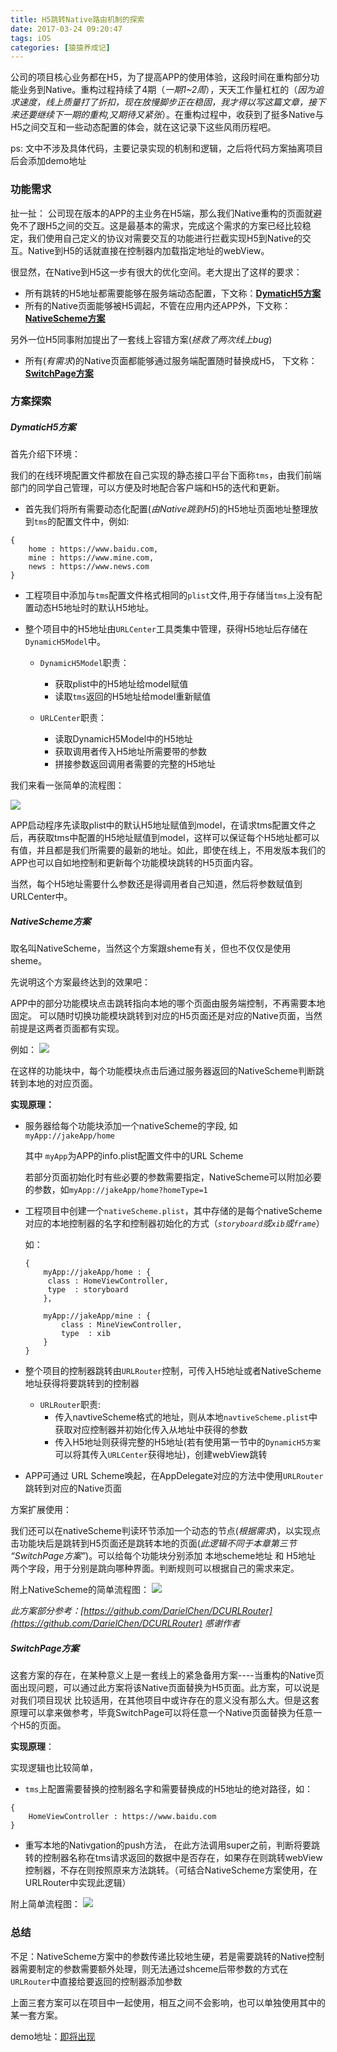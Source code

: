 ```yaml
---
title: H5跳转Native路由机制的探索
date: 2017-03-24 09:20:47
tags: iOS
categories: [猿猿养成记]
---
```


公司的项目核心业务都在H5，为了提高APP的使用体验，这段时间在重构部分功能业务到Native。重构过程持续了4期（_一期1~2周_），天天工作量杠杠的（_因为追求速度，线上质量打了折扣，现在放慢脚步正在稳固，我才得以写这篇文章，接下来还要继续下一期的重构,又期待又紧张_）。在重构过程中，收获到了挺多Native与H5之间交互和一些动态配置的体会，就在这记录下这些风雨历程吧。

<!--more-->
ps: 文中不涉及具体代码，主要记录实现的机制和逻辑，之后将代码方案抽离项目后会添加demo地址

### 功能需求
扯一扯：
公司现在版本的APP的主业务在H5端，那么我们Native重构的页面就避免不了跟H5之间的交互。这是最基本的需求，完成这个需求的方案已经比较稳定，我们使用自己定义的协议对需要交互的功能进行拦截实现H5到Native的交互。Native到H5的话就直接在控制器内加载指定地址的webView。

很显然，在Native到H5这一步有很大的优化空间。老大提出了这样的要求：

*  所有跳转的H5地址都需要能够在服务端动态配置，下文称：[__DymaticH5方案__](#DymaticH5)
*  所有的Native页面能够被H5调起，不管在应用内还APP外，下文称：[__NativeScheme方案__](#NativeScheme)

另外一位H5同事附加提出了一套线上容错方案(_拯救了两次线上bug_)

* 所有(_有需求_)的Native页面都能够通过服务端配置随时替换成H5， 下文称：[__SwitchPage方案__](#SwitchPage)

### 方案探索

##### <span id = "DymaticH5">DymaticH5方案</span>
首先介绍下环境：

我们的在线环境配置文件都放在自己实现的静态接口平台下面称`tms`，由我们前端部门的同学自己管理，可以方便及时地配合客户端和H5的迭代和更新。

*  首先我们将所有需要动态化配置(_由Native跳到H5_)的H5地址页面地址整理放到`tms`的配置文件中，例如:

``` 
{
	home : https://www.baidu.com,
	mine : https://www.mine.com,
	news : https://www.news.com
}

```

* 工程项目中添加与`tms`配置文件格式相同的`plist`文件,用于存储当`tms`上没有配置动态H5地址时的默认H5地址。

* 整个项目中的H5地址由`URLCenter`工具类集中管理，获得H5地址后存储在`DynamicH5Model`中。
	*  `DynamicH5Model`职责：
		* 获取plist中的H5地址给model赋值
		* 读取`tms`返回的H5地址给model重新赋值 
		
	* `URLCenter`职责：
	 	* 读取DynamicH5Model中的H5地址
	 	* 获取调用者传入H5地址所需要带的参数
	 	* 拼接参数返回调用者需要的完整的H5地址
	 	
我们来看一张简单的流程图：	

![](http://qiniu.huyangjie.cn/coldreading/jpg/DynamicH5%E6%96%B9%E6%A1%88.png-blog)

APP启动程序先读取plist中的默认H5地址赋值到model，在请求tms配置文件之后，再获取tms中配置的H5地址赋值到model，这样可以保证每个H5地址都可以有值，并且都是我们所需要的最新的地址。如此，即使在线上，不用发版本我们的APP也可以自如地控制和更新每个功能模块跳转的H5页面内容。

当然，每个H5地址需要什么参数还是得调用者自己知道，然后将参数赋值到URLCenter中。

##### <span id = "NativeScheme">NativeScheme方案 </span>
取名叫NativeScheme，当然这个方案跟sheme有关，但也不仅仅是使用sheme。

先说明这个方案最终达到的效果吧：
	
APP中的部分功能模块点击跳转指向本地的哪个页面由服务端控制，不再需要本地固定。
可以随时切换功能模块跳转到对应的H5页面还是对应的Native页面，当然前提是这两者页面都有实现。

例如：
![](http://qiniu.huyangjie.cn/coldreading/jpg/hospitalFunctions.png-blog)

在这样的功能块中，每个功能模块点击后通过服务器返回的NativeScheme判断跳转到本地的对应页面。

__实现原理：__	

* 服务器给每个功能块添加一个nativeScheme的字段, 	如 `myApp://jakeApp/home` 

	其中	`myApp`为APP的info.plist配置文件中的URL Scheme

	 若部分页面初始化时有些必要的参数需要指定，NativeScheme可以附加必要的参数，如`myApp://jakeApp/home?homeType=1`
	 
* 工程项目中创建一个`nativeScheme.plist`，其中存储的是每个nativeScheme对应的本地控制器的名字和控制器初始化的方式（_`storyboard`或`xib`或`frame`_）

	如：
	
	```
	{
		myApp://jakeApp/home : {
		 class : HomeViewController,
		 type  : storyboard
		},
		
		myApp://jakeApp/mine : {
			class : MineViewController,
			type  : xib
		}
	}
	
	```

* 整个项目的控制器跳转由`URLRouter`控制，可传入H5地址或者NativeScheme地址获得将要跳转到的控制器
	* `URLRouter`职责:
		* 传入navtiveScheme格式的地址，则从本地`navtiveScheme.plist`中获取对应控制器并初始化传入从地址中获得的参数
		* 传入H5地址则获得完整的H5地址(若有使用第一节中的`DynamicH5方案`可以将其传入`URLCenter`获得地址)，创建webView跳转

* APP可通过 URL Scheme唤起，在AppDelegate对应的方法中使用`URLRouter`跳转到对应的Native页面

方案扩展使用：

我们还可以在nativeScheme判读环节添加一个动态的节点(_根据需求_)，以实现点击功能块后是跳转到H5页面还是跳转本地的页面(_此逻辑不同于本章第三节 “SwitchPage方案”_)。可以给每个功能块分别添加 本地scheme地址 和 H5地址 两个字段，用于分别是跳向哪种界面。判断规则可以根据自己的需求来定。

附上NativeScheme的简单流程图：
![](http://qiniu.huyangjie.cn/coldreading/jpg/NativeScheme.png-blog)


_此方案部分参考：[https://github.com/DarielChen/DCURLRouter](https://github.com/DarielChen/DCURLRouter) 感谢作者_

##### <span id = "SwitchPage">SwitchPage方案</span>
这套方案的存在，在某种意义上是一套线上的紧急备用方案----当重构的Native页面出现问题，可以通过此方案将该Native页面替换为H5页面。此方案，可以说是对我们项目现状
比较适用，在其他项目中或许存在的意义没有那么大。但是这套原理可以拿来做参考，毕竟SwitchPage可以将任意一个Native页面替换为任意一个H5的页面。

__实现原理__：

实现逻辑也比较简单，

 * `tms`上配置需要替换的控制器名字和需要替换成的H5地址的绝对路径，如： 

```
{
	HomeViewController : https://www.baidu.com
}
```

* 重写本地的Nativgation的push方法， 在此方法调用super之前，判断将要跳转的控制器名称在tms请求返回的数据中是否存在，如果存在则跳转webView控制器，不存在则按照原来方法跳转。（可结合NativeScheme方案使用，在URLRouter中实现此逻辑）

附上简单流程图：
![](http://qiniu.huyangjie.cn/coldreading/jpg/SwitchPage.png-blog)

### 总结
不足：NativeScheme方案中的参数传递比较地生硬，若是需要跳转的Native控制器需要制定的参数需要额外处理，则无法通过shceme后带参数的方式在`URLRouter`中直接给要返回的控制器添加参数


上面三套方案可以在项目中一起使用，相互之间不会影响，也可以单独使用其中的某一套方案。

demo地址：[即将出现]()

